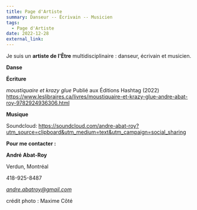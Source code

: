 ```yaml
---
title: Page d'Artiste
summary: Danseur -- Écrivain -- Musicien
tags:
  - Page d'Artiste
date: 2022-12-28
external_link:
---
```


Je suis un **artiste de l'Être** multidisciplinaire : danseur, écrivain et musicien.


**Danse**

**Écriture**

*moustiquaire et krazy glue*
Publié aux Éditions Hashtag (2022)
https://www.leslibraires.ca/livres/moustiquaire-et-krazy-glue-andre-abat-roy-9782924936306.html

**Musique**

Soundcloud:
https://soundcloud.com/andre-abat-roy?utm_source=clipboard&utm_medium=text&utm_campaign=social_sharing


**Pour me contacter :**


**André Abat-Roy**

Verdun, Montréal

418-925-8487

*andre.abatroy@gmail.com*


crédit photo : Maxime Côté
